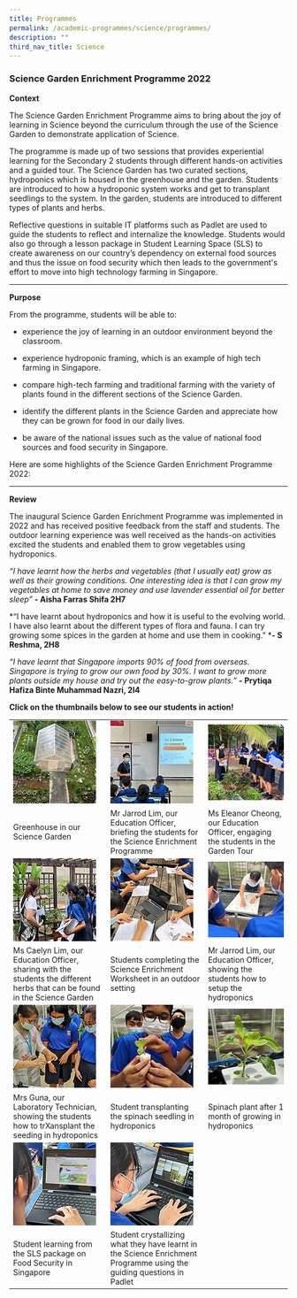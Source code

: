 ```yaml
---
title: Programmes
permalink: /academic-programmes/science/programmes/
description: ""
third_nav_title: Science
---
```

### Science Garden Enrichment Programme 2022

**Context**

The Science Garden Enrichment Programme aims to bring about the joy of learning in Science beyond the curriculum through the use of the Science Garden to demonstrate application of Science.

The programme is made up of two sessions that provides experiential learning for the Secondary 2 students through different hands-on activities and a guided tour. The Science Garden has two curated sections, hydroponics which is housed in the greenhouse and the garden. Students are introduced to how a hydroponic system works and get to transplant seedlings to the system. In the garden, students are introduced to different types of plants and herbs. 

Reflective questions in suitable IT platforms such as Padlet are used to guide the students to reflect and internalize the knowledge. Students would also go through a lesson package in Student Learning Space (SLS) to create awareness on our country’s dependency on external food sources and thus the issue on food security which then leads to the government's effort to move into high technology farming in Singapore. 
<hr>

**Purpose**

From the programme, students will be able to:

* experience the joy of learning in an outdoor environment beyond the classroom.

* experience hydroponic framing, which is an example of high tech farming in Singapore.

* compare high-tech farming and traditional farming with the variety of plants found in the different sections of the Science Garden.

* identify the different plants in the Science Garden and appreciate how they can be grown for food in our daily lives.

* be aware of the national issues such as the value of national food sources and food security in Singapore.

Here are some highlights of the Science Garden Enrichment Programme 2022:
<hr>

**Review**

The inaugural Science Garden Enrichment Programme was implemented in 2022 and has received positive feedback from the staff and students. The outdoor learning experience was well received as the hands-on activities excited the students and enabled them to grow vegetables using hydroponics.  

*“I have learnt how the herbs and vegetables (that I usually eat) grow as well as their growing conditions. One interesting idea is that I can grow my vegetables at home to save money and use lavender essential oil for better sleep”* **- Aisha Farras Shifa 2H7**

*“I have learnt about hydroponics and how it is useful to the evolving world. I have also learnt about the different types of flora and fauna. I can try growing some spices in the garden at home and use them in cooking.” ***- S Reshma, 2H8**

*“I have learnt that Singapore imports 90% of food from overseas. Singapore is trying to grow our own food by 30%. I want to grow more plants outside my house and try out the easy-to-grow plants.”* **- Prytiqa Hafiza Binte Muhammad Nazri, 2I4**

**Click on the thumbnails below to see our students in action!**

<table>
  <tr>
    <td><a target="_blank" href="/images/Science%20Garden%20Enrichment%202022/01.png">
<img src="/images/Science%20Garden%20Enrichment%202022/01_tn.png">
</a></td>
    <td><a target="_blank" href="/images/Science%20Garden%20Enrichment%202022/02.png">
<img src="/images/Science%20Garden%20Enrichment%202022/02_tn.png">
</a></td>
    <td><a target="_blank" href="/images/Science%20Garden%20Enrichment%202022/03.png">
<img src="/images/Science%20Garden%20Enrichment%202022/03_tn.png">
</a></td>
  </tr>
  <tr>
    <td>Greenhouse in our Science Garden</td>
    <td>Mr Jarrod Lim, our Education Officer, briefing the students for the Science Enrichment Programme</td>
    <td>Ms Eleanor Cheong, our Education Officer, engaging the students in the Garden Tour</td>
  </tr>
  <tr>
    <td><a target="_blank" href="/images/Science%20Garden%20Enrichment%202022/04.png">
<img src="/images/Science%20Garden%20Enrichment%202022/04_tn.png">
</a></td>
    <td><a target="_blank" href="/images/Science%20Garden%20Enrichment%202022/05.png">
<img src="/images/Science%20Garden%20Enrichment%202022/05_tn.png">
</a></td>
    <td><a target="_blank" href="/images/Science%20Garden%20Enrichment%202022/06.png">
<img src="/images/Science%20Garden%20Enrichment%202022/06_tn.png">
</a></td>
  </tr>
  <tr>
    <td>Ms Caelyn Lim, our Education Officer, sharing with the students the different herbs that can be found in the Science Garden</td>
    <td>Students completing the Science Enrichment Worksheet in an outdoor setting</td>
    <td>Mr Jarrod Lim, our Education Officer, showing the students how to setup the hydroponics</td>
  </tr>
  <tr>
    <td><a target="_blank" href="/images/Science%20Garden%20Enrichment%202022/07.png">
<img src="/images/Science%20Garden%20Enrichment%202022/07_tn.png">
</a></td>
    <td><a target="_blank" href="/images/Science%20Garden%20Enrichment%202022/08.png">
<img src="/images/Science%20Garden%20Enrichment%202022/08_tn.png">
</a></td>
    <td><a target="_blank" href="/images/Science%20Garden%20Enrichment%202022/09.png">
<img src="/images/Science%20Garden%20Enrichment%202022/09_tn.png">
</a></td>
  </tr>
 <tr>
    <td>Mrs Guna, our Laboratory Technician, showing the students how to trXansplant the seeding in hydroponics</td>
    <td>Student transplanting the spinach seedling in hydroponics</td>
    <td>Spinach plant after 1 month of growing in hydroponics</td>
  </tr>
  <tr>
    <td><a target="_blank" href="/images/Science%20Garden%20Enrichment%202022/10.png">
<img src="/images/Science%20Garden%20Enrichment%202022/10_tn.png">
</a></td>
    <td><a target="_blank" href="/images/Science%20Garden%20Enrichment%202022/11.png">
<img src="/images/Science%20Garden%20Enrichment%202022/11_tn.png">
</a></td>
  </tr>
 <tr>
    <td>Student learning from the SLS package on Food Security in Singapore</td>
    <td>Student crystallizing what they have learnt in the Science Enrichment Programme using the guiding questions in Padlet </td>
  </tr>
</table>